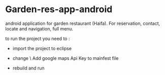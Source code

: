 # Garden-res-app-android
android application for garden restaurant (Haifa).
For 
reservation, contact, locate and navigation, full menu.

to run the project you need to :

- import the project to eclipse

- change \ Add google maps Api Key to mainfest file 

- rebuild and run 




